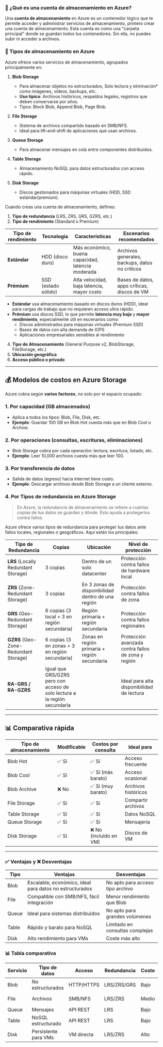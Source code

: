 


### 📘 ¿Qué es una cuenta de almacenamiento en Azure?

Una **cuenta de almacenamiento** en Azure es un contenedor lógico que te permite acceder y administrar servicios de almacenamiento, primero crear una cuenta de almacenamiento. Esta cuenta es como una "carpeta principal" donde se guardan todos tus contenedores. Sin ella, no puedes subir ni acceder a archivos.

### 🧠 Tipos de almacenamiento en Azure

Azure ofrece varios servicios de almacenamiento, agrupados principalmente en:

1. **Blob Storage**  
   - Para almacenar objetos no estructurados, Solo lectura y eliminación* como imágenes, vídeos, backups, etc. 
   - **Uso típico**: Archivos históricos, respaldos legales, registros que deben conservarse por años.
   - Tipos: Block Blob, Append Blob, Page Blob.

2. **File Storage**  
   - Sistema de archivos compartido basado en SMB/NFS.
   - Ideal para lift-and-shift de aplicaciones que usan archivos.

3. **Queue Storage**  
   - Para almacenar mensajes en cola entre componentes distribuidos.

4. **Table Storage**  
   - Almacenamiento NoSQL para datos estructurados con acceso rápido.

5. **Disk Storage**  
   - Discos gestionados para máquinas virtuales (HDD, SSD estándar/premium).

Cuando creas una cuenta de almacenamiento, defines:

1. **Tipo de redundancia** (LRS, ZRS, GRS, GZRS, etc.)
2. **Tipo de rendimiento** (Standard o Premium)
   
| Tipo de rendimiento | Tecnología | Características | Escenarios recomendados |
|---------------------|------------|------------------|--------------------------|
| **Estándar**        | HDD (disco duro) | Más económico, buena capacidad, latencia moderada | Archivos generales, backups, datos no críticos |
| **Prémium**         | SSD (estado sólido) | Alta velocidad, baja latencia, mayor costo | Bases de datos, apps críticas, discos de VM |

- **Estándar** usa almacenamiento basado en discos duros (HDD), ideal para cargas de trabajo que no requieren acceso ultra rápido.
- **Prémium** usa discos SSD, lo que permite **latencia muy baja** y **mayor rendimiento**, especialmente útil en escenarios como:
  - Discos administrados para máquinas virtuales (Premium SSD)
  - Bases de datos con alta demanda de IOPS
  - Aplicaciones empresariales sensibles al rendimiento

4. **Tipo de Almacenamiento** (General Purpose v2, BlobStorage, FileStorage, etc.)
5. **Ubicación geográfica**
6. **Acceso público o privado**

--- 




## 💰 **Modelos de costos en Azure Storage**

Azure cobra según **varios factores**, no solo por el espacio ocupado:

### 1. **Por capacidad (GB almacenados)**
- Aplica a todos los tipos: Blob, File, Disk, etc.
- **Ejemplo**: Guardar 100 GB en Blob Hot cuesta más que en Blob Cool o Archive.

### 2. **Por operaciones (consultas, escrituras, eliminaciones)**
- Blob Storage cobra por cada operación: lectura, escritura, listado, etc.
- **Ejemplo**: Leer 10,000 archivos cuesta más que leer 100.

### 3. **Por transferencia de datos**
- Salida de datos (egreso) hacia internet tiene costo.
- **Ejemplo**: Descargar archivos desde Blob Storage a un cliente externo.

### 4. **Por Tipos de redundancia en Azure Storage**
> En Azure, la redundancia de almacenamiento se refiere a cuántas copias de tus datos se guardan y dónde. Esto ayuda a protegerlos contra fallos.
 
Azure ofrece varios tipos de redundancia para proteger tus datos ante fallos locales, regionales o geográficos. Aquí están los principales:

| Tipo de Redundancia | Copias | Ubicación | Nivel de protección |
|---------------------|--------|-----------|----------------------|
| **LRS** (Locally Redundant Storage) | 3 copias | Dentro de un solo datacenter | Protección contra fallos de hardware local |
| **ZRS** (Zone-Redundant Storage) | 3 copias | En 3 zonas de disponibilidad dentro de una región | Protección contra fallos de zona |
| **GRS** (Geo-Redundant Storage) | 6 copias (3 local + 3 en región secundaria) | Región primaria + región secundaria | Protección contra fallos regionales |
| **GZRS** (Geo-Zone-Redundant Storage) | 6 copias (3 en zonas + 3 en región secundaria) | Zonas en región primaria + región secundaria | Protección avanzada contra fallos de zona y región |
| **RA-GRS / RA-GZRS** | Igual que GRS/GZRS pero con acceso de solo lectura a la región secundaria | | Ideal para alta disponibilidad de lectura |
---

## 📊 Comparativa rápida

| Tipo de almacenamiento | Modificable | Costos por consulta | Ideal para |
|------------------------|-------------|----------------------|-------------|
| Blob Hot               | ✅ Sí       | ✅ Sí                | Acceso frecuente |
| Blob Cool              | ✅ Sí       | ✅ Sí (más barato)   | Acceso ocasional |
| Blob Archive           | ❌ No       | ✅ Sí (muy barato)   | Archivos históricos |
| File Storage           | ✅ Sí       | ✅ Sí                | Compartir archivos |
| Table Storage          | ✅ Sí       | ✅ Sí                | Datos NoSQL |
| Queue Storage          | ✅ Sí       | ✅ Sí                | Mensajería |
| Disk Storage           | ✅ Sí       | ❌ No (incluido en VM) | Discos de VM |

 
---

### ✅ Ventajas y ❌ Desventajas

| Tipo | Ventajas | Desventajas |
|------|----------|-------------|
| Blob | Escalable, económico, ideal para datos no estructurados | No apto para acceso tipo archivo |
| File | Compatible con SMB/NFS, fácil integración | Menor rendimiento que Blob |
| Queue | Ideal para sistemas distribuidos | No apto para grandes volúmenes |
| Table | Rápido y barato para NoSQL | Limitado en consultas complejas |
| Disk | Alto rendimiento para VMs | Coste más alto |



### 📊 Tabla comparativa

| Servicio     | Tipo de datos     | Acceso     | Redundancia | Coste | Casos de uso |
|--------------|-------------------|------------|-------------|-------|--------------|
| Blob         | No estructurados  | HTTP/HTTPS | LRS/ZRS/GRS | Bajo  | Backups, multimedia |
| File         | Archivos          | SMB/NFS    | LRS/ZRS     | Medio | Compartir archivos |
| Queue        | Mensajes          | API REST   | LRS         | Bajo  | Microservicios |
| Table        | NoSQL estructurado| API REST   | LRS         | Bajo  | Logs, datos de usuario |
| Disk         | Persistente para VMs | VM directa | LRS/ZRS     | Alto  | Discos de sistema |
